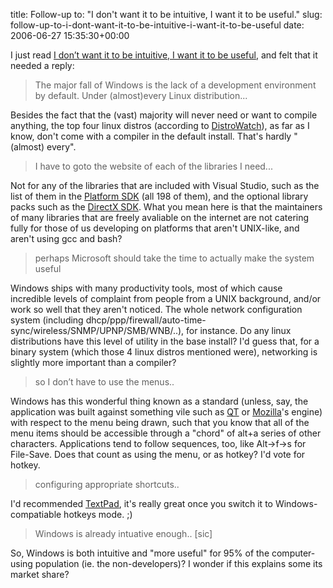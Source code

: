title: Follow-up to: "I don't want it to be intuitive, I want it to be useful."
slug: follow-up-to-i-dont-want-it-to-be-intuitive-i-want-it-to-be-useful
date: 2006-06-27 15:35:30+00:00

I just read <a href="http://blog.entek.org.uk/?p=33">I don’t want it to be intuitive, I want it to be useful</a>, and felt that it needed a reply:

<blockquote>The major fall of Windows is the lack of a development environment by default. Under (almost)every Linux distribution...</blockquote>
Besides the fact that the (vast) majority will never need or want to compile anything, the top four linux distros (according to <a href="http://distrowatch.com/">DistroWatch</a>), as far as I know, don't come with a compiler in the default install. That's hardly "(almost) every".


<blockquote>I have to goto the website of each of the libraries I need...</blockquote>
Not for any of the libraries that are included with Visual Studio, such as the list of them in the <a href="http://www.microsoft.com/msdownload/platformsdk/sdkupdate/">Platform SDK</a> (all 198 of them), and the optional library packs such as the <a href="http://msdn.microsoft.com/directx/sdk/">DirectX SDK</a>. 
What you mean here is that the maintainers of many libraries that are freely avaliable on the internet are not catering fully for those of us developing on platforms that aren't UNIX-like, and aren't using gcc and bash?


<blockquote>perhaps Microsoft should take the time to actually make the system useful</blockquote>
Windows ships with many productivity tools, most of which cause incredible levels of complaint from people from a UNIX background, and/or work so well that they aren't noticed. The whole network configuration system (including dhcp/ppp/firewall/auto-time-sync/wireless/SNMP/UPNP/SMB/WNB/..), for instance. Do any linux distributions have this level of utility in the base install? I'd guess that, for a binary system (which those 4 linux distros mentioned were), networking is slightly more important than a compiler?


<blockquote>so I don’t have to use the menus..</blockquote>
Windows has this wonderful thing known as a standard (unless, say, the application was built against something vile such as <a href="http://trolltech.com/">QT</a> or <a href="http://www.mozilla.org/">Mozilla</a>'s engine) with respect to the menu being drawn, such that you know that all of the menu items should be accessible through a "chord" of alt+a series of other characters. Applications tend to follow sequences, too, like Alt->f->s for File-Save. Does that count as using the menu, or as hotkey? I'd vote for hotkey.


<blockquote>configuring appropriate shortcuts..</blockquote>
I'd recommended <a href="http://www.textpad.com/">TextPad</a>, it's really great once you switch it to Windows-compatiable hotkeys mode. ;)


<blockquote>Windows is already intuative enough.. [sic]</blockquote>
So, Windows is both intuitive and "more useful" for 95% of the computer-using population (ie. the non-developers)? I wonder if this explains some its market share?
